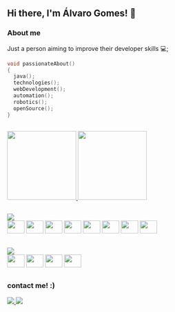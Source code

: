 ## Hi there, I'm Álvaro Gomes! 👋


### About me

Just a person aiming to improve their developer skills 💻;
````c
void passionateAbout()
{
  java();
  technologies();
  webDevelopment();
  automation();
  robotics();
  openSource();
}
````

##

<div>
  <a href="https://github.com/alvarofederal">
    <img height="160em" src="https://github-readme-stats.vercel.app/api?username=alvarofederal&count_private=true&show_icons=true&theme=gruvbox"/>
    <img height="160em" src="https://github-readme-stats.vercel.app/api/top-langs/?username=alvarofederal&layout=compact&theme=gruvbox"/>
  </a>
</div>

##

<img src="https://badgen.net/badge/icon/learning/cyan?icon=github&label&scale=1.5"/>
<div>
  <img height="30" width="40" src="https://cdn.jsdelivr.net/gh/devicons/devicon/icons/java/java-original.svg"/>
  <img height="30" width="40" src="https://cdn.jsdelivr.net/gh/devicons/devicon/icons/mysql/mysql-original.svg"/>
  <img height="30" width="40" src="https://cdn.jsdelivr.net/gh/devicons/devicon/icons/microsoftsqlserver/microsoftsqlserver-plain.svg"/>
  <img height="30" width="40" src="https://cdn.jsdelivr.net/gh/devicons/devicon/icons/oracle/oracle-original.svg"/>
  
  <img height="30" width="40" src="https://cdn.jsdelivr.net/gh/devicons/devicon/icons/javascript/javascript-plain.svg"/>
  <img height="30" width="40" src="https://cdn.jsdelivr.net/gh/devicons/devicon/icons/html5/html5-original.svg"/>
  <img height="30" width="40" src="https://cdn.jsdelivr.net/gh/devicons/devicon/icons/css3/css3-original.svg"/>
  <img height="30" width="40" src="https://cdn.jsdelivr.net/gh/devicons/devicon/icons/postgresql/postgresql-original.svg"/>  

</div>

##

<img src="https://badgen.net/badge/icon/tools/red?icon=github&label&scale=1.5"/>
<div>
  <img height="30" width="40" src="https://cdn.jsdelivr.net/npm/simple-icons@v3/icons/eclipseide.svg"/>
  <img height="30" width="40" src="https://cdn.jsdelivr.net/gh/devicons/devicon/icons/intellij/intellij-original.svg"/>
  <img height="30" width="40" src="https://cdn.jsdelivr.net/gh/devicons/devicon/icons/vscode/vscode-original.svg"/>
  <img height="30" width="40" src="https://cdn.jsdelivr.net/gh/devicons/devicon/icons/ubuntu/ubuntu-plain.svg"/>
</div>

##

### contact me! :)

<div>
  <a href="https://www.linkedin.com/in/alvaropgomes">
    <img src="https://img.shields.io/badge/LinkedIn-0077B5?style=for-the-badge&logo=linkedin&logoColor=white"/>
  </a>
  
  <a href="mailto:alvarofederal@gmail.com">
    <img src="https://img.shields.io/badge/Gmail-D14836?style=for-the-badge&logo=gmail&logoColor=white"/>
  </a>
</div>
